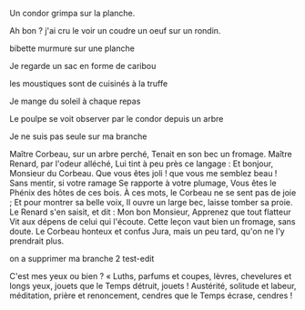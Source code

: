 Un condor grimpa sur la planche.

Ah bon ? j'ai cru le voir un coudre un oeuf sur un rondin.

bibette murmure sur une planche

Je regarde un sac en forme de caribou

les moustiques sont de cuisinés à la truffe

Je mange du soleil à chaque repas 

Le poulpe se voit observer par le condor depuis un arbre

Je ne suis pas seule sur ma branche

Maître Corbeau, sur un arbre perché,
Tenait en son bec un fromage.
Maître Renard, par l'odeur alléché,
Lui tint à peu près ce langage :
Et bonjour, Monsieur du Corbeau.
Que vous êtes joli ! que vous me semblez beau !
Sans mentir, si votre ramage
Se rapporte à votre plumage,
Vous êtes le Phénix des hôtes de ces bois.
À ces mots, le Corbeau ne se sent pas de joie ;
Et pour montrer sa belle voix,
Il ouvre un large bec, laisse tomber sa proie.
Le Renard s'en saisit, et dit : Mon bon Monsieur,
Apprenez que tout flatteur
Vit aux dépens de celui qui l'écoute.
Cette leçon vaut bien un fromage, sans doute.
Le Corbeau honteux et confus
Jura, mais un peu tard, qu'on ne l'y prendrait plus.

on a supprimer ma branche 2
 test-edit
 
C'est mes yeux ou bien ? 
« Luths, parfums et coupes,
lèvres, chevelures et longs yeux,
jouets que le Temps détruit, jouets !
Austérité, solitude et labeur,
méditation, prière et renoncement,
cendres que le Temps écrase, cendres ! 
